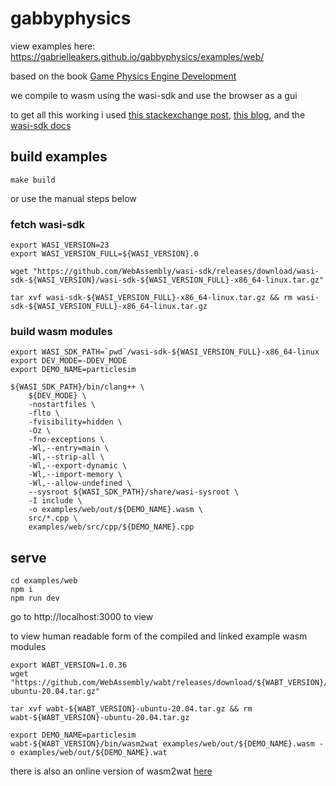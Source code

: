 # gabbyphysics

view examples here: https://gabrielleakers.github.io/gabbyphysics/examples/web/

based on the book [Game Physics Engine Development](http://www.r-5.org/files/books/computers/algo-list/realtime-3d/Ian_Millington-Game_Physics_Engine_Development-EN.pdf)

we compile to wasm using the wasi-sdk and use the browser as a gui

to get all this working i used [this stackexchange post](https://stackoverflow.com/questions/59587066/no-emscripten-how-to-compile-c-with-standard-library-to-webassembly), [this blog](https://michaelfranzl.github.io/clang-wasm-browser-starterpack/), and the [wasi-sdk docs](https://github.com/WebAssembly/wasi-sdk)

## build examples
```
make build
```
or use the manual steps below
### fetch wasi-sdk
```
export WASI_VERSION=23
export WASI_VERSION_FULL=${WASI_VERSION}.0

wget "https://github.com/WebAssembly/wasi-sdk/releases/download/wasi-sdk-${WASI_VERSION}/wasi-sdk-${WASI_VERSION_FULL}-x86_64-linux.tar.gz"

tar xvf wasi-sdk-${WASI_VERSION_FULL}-x86_64-linux.tar.gz && rm wasi-sdk-${WASI_VERSION_FULL}-x86_64-linux.tar.gz
```
### build wasm modules
```
export WASI_SDK_PATH=`pwd`/wasi-sdk-${WASI_VERSION_FULL}-x86_64-linux
export DEV_MODE=-DDEV_MODE
export DEMO_NAME=particlesim

${WASI_SDK_PATH}/bin/clang++ \
	${DEV_MODE} \
	-nostartfiles \
	-flto \
	-fvisibility=hidden \
	-Oz \
	-fno-exceptions \
	-Wl,--entry=main \
	-Wl,--strip-all \
	-Wl,--export-dynamic \
	-Wl,--import-memory \
	-Wl,--allow-undefined \
	--sysroot ${WASI_SDK_PATH}/share/wasi-sysroot \
	-I include \
	-o examples/web/out/${DEMO_NAME}.wasm \
	src/*.cpp \
	examples/web/src/cpp/${DEMO_NAME}.cpp
```
## serve
```
cd examples/web
npm i
npm run dev
```

go to http://localhost:3000 to view

to view human readable form of the compiled and linked example wasm modules
```
export WABT_VERSION=1.0.36
wget "https://github.com/WebAssembly/wabt/releases/download/${WABT_VERSION}/wabt-${WABT_VERSION}-ubuntu-20.04.tar.gz"

tar xvf wabt-${WABT_VERSION}-ubuntu-20.04.tar.gz && rm wabt-${WABT_VERSION}-ubuntu-20.04.tar.gz

export DEMO_NAME=particlesim
wabt-${WABT_VERSION}/bin/wasm2wat examples/web/out/${DEMO_NAME}.wasm -o examples/web/out/${DEMO_NAME}.wat
```
there is also an online version of wasm2wat [here](https://webassembly.github.io/wabt/demo/wasm2wat/)
